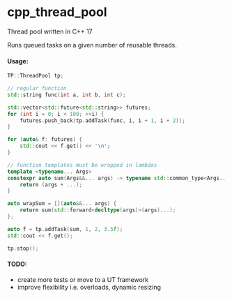 # cpp_thread_pool
Thread pool written in C++ 17

Runs queued tasks on a given number of reusable threads.

#### Usage:
```cpp
TP::ThreadPool tp;

// regular function
std::string func(int a, int b, int c);

std::vector<std::future<std::string>> futures;
for (int i = 0; i < 100; ++i) {
    futures.push_back(tp.addTask(func, i, i + 1, i + 2));
}

for (auto& f: futures) {
    std::cout << f.get() << '\n';
}

// function templates must be wrapped in lambdas
template <typename... Args>
constexpr auto sum(Args&&... args) -> typename std::common_type<Args...>::type {
	return (args + ...);
}

auto wrapSum = [](auto&&... args) {
	return sum(std::forward<decltype(args)>(args)...);
};

auto f = tp.addTask(sum, 1, 2, 3.5f);
std::cout << f.get();

tp.stop();
```

#### TODO:
 - create more tests or move to a UT framework
 - improve flexibility i.e. overloads, dynamic resizing
